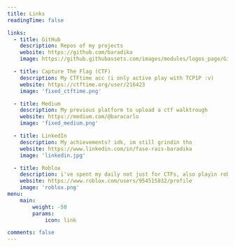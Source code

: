 ```yaml
---
title: Links
readingTime: false

links:
  - title: GitHub
    description: Repos of my projects 
    website: https://github.com/baradika
    image: https://github.githubassets.com/images/modules/logos_page/GitHub-Mark.png

  - title: Capture The Flag (CTF)
    description: My CTFtime acc (i only active play with TCP1P :v)
    website: https://ctftime.org/user/216423
    image: 'fixed_ctftime.png'

  - title: Medium
    description: My previous platform to upload a ctf walktrough
    website: https://medium.com/@baracarlo
    image: 'fixed_medium.png'

  - title: LinkedIn
    description: My achievements? idk, im still grindin tho
    website: https://www.linkedin.com/in/fase-rais-baradika
    image: 'linkedin.jpg'

  - title: Roblox
    description: i've spent my daily not just for CTFs, also playin roblox :v
    website: https://www.roblox.com/users/954515832/profile
    image: 'roblox.png'
menu:
    main:
        weight: -50
        params:
            icon: link

comments: false
---
```


